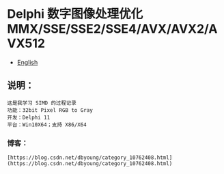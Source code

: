 # Delphi 数字图像处理优化 MMX/SSE/SSE2/SSE4/AVX/AVX2/AVX512

- [English](readme.md)

## 说明：
    这是我学习 SIMD 的过程记录
    功能：32bit Pixel RGB to Gray
    开发：Delphi 11
    平台：Win10X64；支持 X86/X64

### 博客：
    [https://blog.csdn.net/dbyoung/category_10762408.html](https://blog.csdn.net/dbyoung/category_10762408.html)
